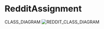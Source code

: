# RedditAssignment

CLASS_DIAGRAM
![REDDIT_CLASS_DIAGRAM](https://github.com/THEWhiteArrow/RedditAssignment/assets/62154820/639b8ac1-16b7-47cd-a987-0f79522d274a)
